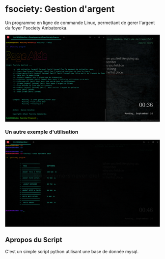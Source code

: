 # fsociety: Gestion d'argent 

Un programme en ligne de commande Linux, permettant de gerer l'argent du foyer Fsociety Ambatoroka.

<img align='center' src="https://github.com/gaetan1903/fsociety-finance/blob/master/img.png">

### Un autre exemple d'utilisation

<img align='center' src="https://github.com/gaetan1903/fsociety-finance/blob/master/img1.png">


## Apropos du Script

C'est un simple script python utilisant une base de donnée mysql.




